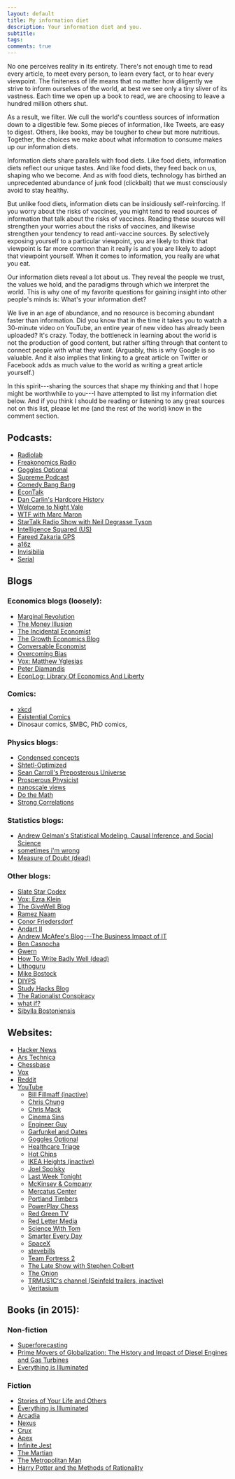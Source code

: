 ```yaml
---
layout: default
title: My information diet
description: Your information diet and you.
subtitle:
tags:
comments: true
---
```


No one perceives reality in its entirety. There's not enough time to read every article, to meet every person, to learn every fact, or to hear every viewpoint. The finiteness of life means that no matter how diligently we strive to inform ourselves of the world, at best we see only a tiny sliver of its vastness. Each time we open up a book to read, we are choosing to leave a hundred million others shut.

As a result, we filter. We cull the world's countless sources of information down to a digestible few. Some pieces of information, like Tweets, are easy to digest. Others, like books, may be tougher to chew but more nutritious. Together, the choices we make about what information to consume makes up our information diets.

Information diets share parallels with food diets. Like food diets, information diets reflect our unique tastes. And like food diets, they feed back on us, shaping who we become. And as with food diets, technology has birthed an unprecedented abundance of junk food (clickbait) that we must consciously avoid to stay healthy.

But unlike food diets, information diets can be insidiously self-reinforcing. If you worry about the risks of vaccines, you might tend to read sources of information that talk about the risks of vaccines. Reading these sources will strengthen your worries about the risks of vaccines, and likewise strengthen your tendency to read anti-vaccine sources. By selectively exposing yourself to a particular viewpoint, you are likely to think that viewpoint is far more common than it really is and you are likely to adopt that viewpoint yourself. When it comes to information, you really are what you eat.

Our information diets reveal a lot about us. They reveal the people we trust, the values we hold, and the paradigms through which we interpret the world. This is why one of my favorite questions for gaining insight into other people's minds is: What's your information diet?

We live in an age of abundance, and no resource is becoming abundant faster than information. Did you know that in the time it takes you to watch a 30-minute video on YouTube, an entire year of new video has already been uploaded? It's crazy. Today, the bottleneck in learning about the world is not the production of good content, but rather sifting through that content to connect people with what they want. (Arguably, this is why Google is so valuable. And it also implies that linking to a great article on Twitter or Facebook adds as much value to the world as writing a great article yourself.)

In this spirit---sharing the sources that shape my thinking and that I hope might be worthwhile to you---I have attempted to list my information diet below. And if you think I should be reading or listening to any great sources not on this list, please let me (and the rest of the world) know in the comment section.

## Podcasts:

* [Radiolab](http://www.radiolab.org/)
* [Freakonomics Radio](http://freakonomics.com/radio/)
* [Goggles Optional](http://gogglesoptional.com/)
* [Supreme Podcast](http://www.supremepodcast.com/SupremePodcast.com/A_Weekly_Podcast_Concerning_the_United_States_Supreme_Court/A_Weekly_Podcast_Concerning_the_United_States_Supreme_Court.html)
* [Comedy Bang Bang](http://www.earwolf.com/show/comedy-bang-bang/)
* [EconTalk](http://www.econtalk.org/)
* [Dan Carlin's Hardcore History](http://www.dancarlin.com/hardcore-history-series/)
* [Welcome to Night Vale](http://www.welcometonightvale.com/)
* [WTF with Marc Maron](http://www.wtfpod.com/)
* [StarTalk Radio Show with Neil Degrasse Tyson](http://www.startalkradio.net/)
* [Intelligence Squared (US)](http://intelligencesquaredus.org/)
* [Fareed Zakaria GPS](http://rss.cnn.com/services/podcasting/fareedzakaria_audio/rss.xml)
* [a16z](http://a16z.com/tag/podcasts/)
* [Invisibilia](http://www.npr.org/programs/invisibilia/)
* [Serial](http://serialpodcast.org/)

## Blogs

### Economics blogs (loosely):

* [Marginal Revolution](http://marginalrevolution.com/)
* [The Money Illusion](http://www.themoneyillusion.com/)
* [The Incidental Economist](http://theincidentaleconomist.com/wordpress/)
* [The Growth Economics Blog](https://growthecon.wordpress.com/)
* [Conversable Economist](http://conversableeconomist.blogspot.com/)
* [Overcoming Bias](http://www.overcomingbias.com/)
* [Vox: Matthew Yglesias](http://www.vox.com/authors/matthew-yglesias)
* [Peter Diamandis](http://peterdiamandis.tumblr.com/)
* [EconLog: Library Of Economics And Liberty](http://econlog.econlib.org/)

### Comics:

* [xkcd](http://xkcd.com/)
* [Existential Comics](http://existentialcomics.com/)
* Dinosaur comics, SMBC, PhD comics,

### Physics blogs:

* [Condensed concepts](http://condensedconcepts.blogspot.com/)
* [Shtetl-Optimized](http://www.scottaaronson.com/blog/)
* [Sean Carroll's Preposterous Universe](http://www.preposterousuniverse.com/blog/)
* [Prosperous Physicist](http://www.prosperousphysicist.com/)
* [nanoscale views](http://nanoscale.blogspot.com/)
* [Do the Math](http://physics.ucsd.edu/do-the-math/)
* [Strong Correlations](http://blogs.kent.ac.uk/strongcorrelations/)

### Statistics blogs:
* [Andrew Gelman's Statistical Modeling, Causal Inference, and Social Science](http://andrewgelman.com/)
* [sometimes i'm wrong](http://sometimesimwrong.typepad.com/wrong/)
* [Measure of Doubt (dead)](http://measureofdoubt.com/)

### Other blogs:
* [Slate Star Codex](http://slatestarcodex.com/)
* [Vox: Ezra Klein](http://www.vox.com/authors/ezra-klein)
* [The GiveWell Blog](http://blog.givewell.org/)
* [Ramez Naam](http://rameznaam.com/blog/)
* [Conor Friedersdorf](http://www.theatlantic.com/author/conor-friedersdorf/)
* [Andart II](http://aleph.se/andart2/)
* [Andrew McAfee's Blog---The Business Impact of IT](http://andrewmcafee.org/blog/)
* [Ben Casnocha](http://casnocha.com/blog)
* [Gwern](http://www.gwern.net/)
* [How To Write Badly Well (dead)](http://writebadlywell.blogspot.com/)
* [Lithoguru](http://life.lithoguru.com/)
* [Mike Bostock](http://bost.ocks.org/mike/)
* [DIYPS](http://diyps.org/)
* [Study Hacks Blog](http://calnewport.com/blog/)
* [The Rationalist Conspiracy](http://rationalconspiracy.com/)
* [what if?](http://what-if.xkcd.com/)
* [Sibylla Bostoniensis](http://siderea.livejournal.com/)

## Websites:
* [Hacker News](https://news.ycombinator.com/)
* [Ars Technica](http://arstechnica.com/)
* [Chessbase](http://en.chessbase.com/)
* [Vox](http://www.vox.com/)
* [Reddit](https://www.reddit.com/)
* [YouTube](https://www.youtube.com/)
  * [Bill Fillmaff (inactive)](https://www.youtube.com/channel/UCZ7D_DMV6h-xIMhmshjLOcg)
  * [Chris Chung](https://www.youtube.com/channel/UCkMVHLG5VcwU-r8MWvuXyCw)
  * [Chris Mack](https://www.youtube.com/channel/UCf0TBxBHf6viwLLJLgIAUnw)
  * [Cinema Sins](https://www.youtube.com/channel/UCYUQQgogVeQY8cMQamhHJcg)
  * [Engineer Guy](https://www.youtube.com/channel/UC2bkHVIDjXS7sgrgjFtzOXQ)
  * [Garfunkel and Oates](https://www.youtube.com/user/rikilind)
  * [Goggles Optional](https://www.youtube.com/channel/UCYWi9DwRRxJBvSb8oe9_srA)
  * [Healthcare Triage](https://www.youtube.com/channel/UCabaQPYxxKepWUsEVQMT4Kw)
  * [Hot Chips](https://www.youtube.com/channel/UCjtg-76lhmVr0K86zMxbFGw)
  * [IKEA Heights (inactive)](https://www.youtube.com/channel/UCwnHulWRWroWt1o6Jwyhffg)
  * [Joel Spolsky](https://www.youtube.com/channel/UC65NUFfqjWn3y02kYYl9nSQ)
  * [Last Week Tonight](https://www.youtube.com/channel/UC3XTzVzaHQEd30rQbuvCtTQ)
  *  [McKinsey &amp; Company](https://www.youtube.com/channel/UCQMqUlg362Hhar_iCZ9tcjQ)
  *  [Mercatus Center](https://www.youtube.com/channel/UCKtFwcQCsl1ttW2CgOqFMUQ)
  *  [Portland Timbers](https://www.youtube.com/channel/UCm0KnY18KTa_h9bcm3aFEBw)
  *  [PowerPlay Chess](https://www.youtube.com/channel/UCMBATpFb--uLNAODOVWvCTA)
  *  [Red Green TV](https://www.youtube.com/channel/UCsfIjK5sy9Upzcf316Xpytw)
  *  [Red Letter Media](https://www.youtube.com/channel/UCrTNhL_yO3tPTdQ5XgmmWjA)
  *  [Science With Tom](https://www.youtube.com/channel/UC3gFS6DINL-JBj5kd6hm9Ng)
  *  [Smarter Every Day](https://www.youtube.com/channel/UC6107grRI4m0o2-emgoDnAA)
  *  [SpaceX](https://www.youtube.com/channel/UCtI0Hodo5o5dUb67FeUjDeA)
  *  [stevebills](https://www.youtube.com/channel/UCHjpnTDRGvo9qeUT9atMOpA)
  *  [Team Fortress 2](https://www.youtube.com/channel/UC5BTcArAnit9p5W7etFsPsA)
  *  [The Late Show with Stephen Colbert](https://www.youtube.com/channel/UCMtFAi84ehTSYSE9XoHefig)
  *  [The Onion](https://www.youtube.com/channel/UCfAOh2t5DpxVrgS9NQKjC7A)
  *  [TRMUS1C's channel (Seinfeld trailers, inactive)](https://www.youtube.com/channel/UC1V4atOuaWaZuxcp6eDv4gQ)
  *  [Veritasium](https://www.youtube.com/channel/UCHnyfMqiRRG1u-2MsSQLbXA)

## Books (in 2015):

### Non-fiction
* [Superforecasting]()
* [Prime Movers of Globalization: The History and Impact of Diesel Engines and Gas Turbines]()
* [Everything is Illuminated]()


### Fiction
* [Stories of Your Life and Others]()
* [Everything is Illuminated]()
* [Arcadia]()
* [Nexus]()
* [Crux]()
* [Apex]()
* [Infinite Jest]()
* [The Martian]()
* [The Metropolitan Man]()
* [Harry Potter and the Methods of Rationality]()
